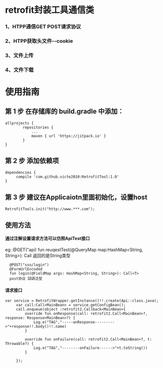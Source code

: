 # retrofit封装工具通信类
### 1、HTPP通信GET POST请求协议
### 2、HTPP获取头文件--cookie
### 3、文件上传
### 4、文件下载
# 使用指南
## 第 1 步 在存储库的 build.gradle 中添加︰
    allprojects {
       		repositories {
       			...
       			maven { url 'https://jitpack.io' }
       		}
    }
       	
## 第 2 步 添加依赖项
	dependencies {
	     compile 'com.github.victe2010:RetrofitTool:1.0'
	}
	
## 第 3 步 建议在Applicaiotn里面初始化，设置host
    RetrofitTools.init("http://www.***.com");

## 使用方法

#### 通过注解设置请求方法可以仿照ApiTest接口
  eg:
    @GET("api)
     fun reuqestTest(@QueryMap map:HashMap<String, String>): Call<String>
    返回的是String类型
        
      @POST("sso/login")
      @FormUrlEncoded
      fun login(@FieldMap args: HashMap<String, String>): Call<T>
      post协议 回调泛型
      
 ####      请求接口
    var service = RetrofitWrapper.getInstance()!!.create(Api::class.java);
         var call:Call<MainBean> = service.getConfigBean();
         call.enqueue(object :retrofit2.Callback<MainBean>{
             override fun onResponse(call: retrofit2.Call<MainBean>?, response: Response<MainBean>?) {
                 Log.e("TAG","-----onResponse--------->"+response!!.body()!!.name)
             }
 
             override fun onFailure(call: retrofit2.Call<MainBean>?, t: Throwable?) {
                 Log.e("TAG","--------onFailure------>"+t.toString())
             }
 
         });
    
    

